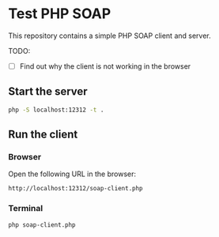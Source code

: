 # Test PHP SOAP

This repository contains a simple PHP SOAP client and server.

TODO:
- [ ] Find out why the client is not working in the browser

## Start the server

```bash
php -S localhost:12312 -t .
```

## Run the client

### Browser

Open the following URL in the browser:
```
http://localhost:12312/soap-client.php
```

### Terminal

```bash
php soap-client.php
```